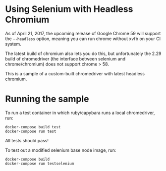 # Using Selenium with Headless Chromium 

As of April 21, 2017, the upcoming release of Google Chrome 59 will support the
`--headless` option, meaning you can run chrome without xvfb on your CI system.

The latest build of chromium also lets you do this, but unfortunately the 2.29
build of chromedriver (the interface between selenium and chrome/chromium) does
not support chrome > 58.

This is a sample of a custom-built chromedriver with latest headless chromium.


# Running the sample


To run a test container in which ruby/capybara runs a local chromedriver, run:

```
docker-compose build test
docker-compose run test
```

All tests should pass!

To test out a modified selenium base node image, run:

```
docker-compose build
docker-compose run testselenium
```
